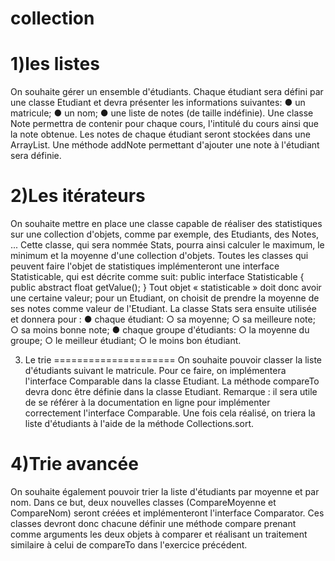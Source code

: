 collection
==========
1)les listes
=====================
On souhaite gérer un ensemble d'étudiants. Chaque étudiant sera défini par une classe Etudiant et devra présenter les informations suivantes:
● un matricule;
● un nom;
● une liste de notes (de taille indéfinie).
Une classe Note permettra de contenir pour chaque cours, l'intitulé du cours ainsi que la note obtenue. Les notes de chaque étudiant seront stockées dans une ArrayList.
Une méthode addNote permettant d'ajouter une note à l'étudiant sera définie.

2)Les itérateurs
=====================
On souhaite mettre en place une classe capable de réaliser des statistiques sur une collection d'objets, comme par exemple, des Etudiants, des Notes, ... Cette classe, qui sera nommée Stats, pourra ainsi calculer le maximum, le minimum et la moyenne d'une collection d'objets.
Toutes   les   classes   qui   peuvent   faire   l'objet   de   statistiques   implémenteront   une   interface Statisticable, qui est décrite comme suit:
public interface Statisticable {
public abstract float getValue();
}
Tout objet « statisticable » doit donc avoir une certaine valeur; pour un Etudiant, on choisit de prendre la moyenne de ses notes comme valeur de l'Etudiant. La classe Stats sera ensuite utilisée et donnera  pour :
● chaque étudiant:
○ sa moyenne;
○ sa meilleure note;
○ sa moins bonne note;
● chaque groupe d'étudiants:
○ la moyenne du groupe;
○ le meilleur étudiant;
○ le moins bon étudiant.


3) Le trie
=====================
On   souhaite   pouvoir   classer   la   liste   d'étudiants  suivant   le   matricule.   Pour   ce   faire,   on implémentera l'interface Comparable dans la classe Etudiant. La méthode compareTo devra donc être définie dans la classe Etudiant.
Remarque : il sera utile de se référer à la documentation en ligne pour implémenter correctement l'interface Comparable.
Une fois cela réalisé, on triera la liste d'étudiants à l'aide de la méthode Collections.sort.

4)Trie avancée
=====================
On souhaite également pouvoir trier la liste d'étudiants par moyenne et par nom.
Dans   ce   but,   deux   nouvelles   classes   (CompareMoyenne  et  CompareNom)  seront   créées   et implémenteront l'interface Comparator. Ces classes devront donc chacune définir une méthode compare prenant comme arguments les deux objets à comparer et réalisant un traitement similaire à celui de compareTo dans l'exercice précédent.
